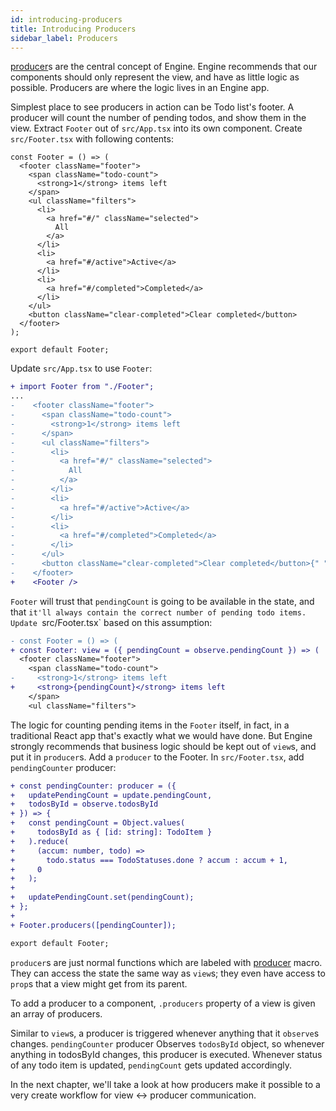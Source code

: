 ```yaml
---
id: introducing-producers
title: Introducing Producers
sidebar_label: Producers
---
```


[producer](/docs/api/producer)s are the central concept of Engine. Engine
recommends that our components should only represent the view, and have as
little logic as possible. Producers are where the logic lives in an Engine app.

Simplest place to see producers in action can be Todo list's footer. A producer
will count the number of pending todos, and show them in the view. Extract
`Footer` out of `src/App.tsx` into its own component. Create `src/Footer.tsx`
with following contents:

```tsx
const Footer = () => (
  <footer className="footer">
    <span className="todo-count">
      <strong>1</strong> items left
    </span>
    <ul className="filters">
      <li>
        <a href="#/" className="selected">
          All
        </a>
      </li>
      <li>
        <a href="#/active">Active</a>
      </li>
      <li>
        <a href="#/completed">Completed</a>
      </li>
    </ul>
    <button className="clear-completed">Clear completed</button>
  </footer>
);

export default Footer;
```

Update `src/App.tsx` to use `Footer`:

```diff
+ import Footer from "./Footer";
...
-    <footer className="footer">
-      <span className="todo-count">
-        <strong>1</strong> items left
-      </span>
-      <ul className="filters">
-        <li>
-          <a href="#/" className="selected">
-            All
-          </a>
-        </li>
-        <li>
-          <a href="#/active">Active</a>
-        </li>
-        <li>
-          <a href="#/completed">Completed</a>
-        </li>
-      </ul>
-      <button className="clear-completed">Clear completed</button>{" "}
-    </footer>
+    <Footer />
```

`Footer` will trust that `pendingCount` is going to be available in the state,
and that `it'll always contain the correct number of pending todo items. Update `src/Footer.tsx` based on this assumption:

```diff
- const Footer = () => (
+ const Footer: view = ({ pendingCount = observe.pendingCount }) => (
  <footer className="footer">
    <span className="todo-count">
-     <strong>1</strong> items left
+     <strong>{pendingCount}</strong> items left
    </span>
    <ul className="filters">
```

The logic for counting pending items in the `Footer` itself, in fact, in a
traditional React app that's exactly what we would have done. But Engine
strongly recommends that business logic should be kept out of `view`s, and put
it in `producer`s. Add a `producer` to the Footer. In `src/Footer.tsx`, add
`pendingCounter` producer:

```diff
+ const pendingCounter: producer = ({
+   updatePendingCount = update.pendingCount,
+   todosById = observe.todosById
+ }) => {
+   const pendingCount = Object.values(
+     todosById as { [id: string]: TodoItem }
+   ).reduce(
+     (accum: number, todo) =>
+       todo.status === TodoStatuses.done ? accum : accum + 1,
+     0
+   );
+
+   updatePendingCount.set(pendingCount);
+ };
+
+ Footer.producers([pendingCounter]);

export default Footer;
```

`producer`s are just normal functions which are labeled with
[producer](/docs/api/producer) macro. They can access the state the same way as
`view`s; they even have access to `prop`s that a view might get from its parent.

To add a producer to a component, `.producers` property of a view is given an
array of producers.

Similar to `view`s, a producer is triggered whenever anything that it `observe`s
changes. `pendingCounter` producer Observes `todosById` object, so whenever
anything in todosById changes, this producer is executed. Whenever status of any
todo item is updated, `pendingCount` gets updated accordingly.

In the next chapter, we'll take a look at how producers make it possible to a
very create workflow for view <-> producer communication.
